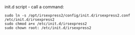 
init.d script - call a command:

    sudo ln -s /opt/irsexpress2/config/init.d/irsexpress2.conf /etc/init.d/irsexpress2
    sudo chmod a+x /etc/init.d/irsexpress2
    sudo chown root: /etc/init.d/irsexpress2

